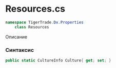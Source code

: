 
# Resources.cs
```csharp
namespace TigerTrade.Dx.Properties  
    class Resources
```

Описание

### Синтаксис
```csharp
public static CultureInfo Culture{ get; set; }
```
